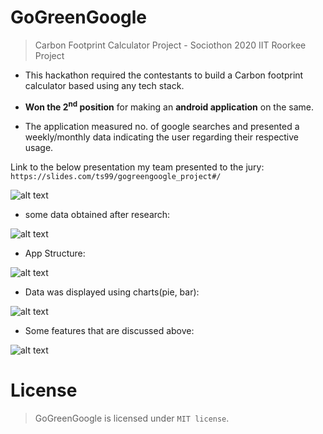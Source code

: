 # GoGreenGoogle
> Carbon Footprint Calculator Project - Sociothon 2020 IIT Roorkee Project

* This hackathon required the contestants to build a Carbon footprint calculator based using any tech stack.

* **Won the 2<sup>nd</sup> position** for making an **android application** on the same.

* The application measured no. of google searches and presented a weekly/monthly data indicating the user regarding their respective usage.


Link to the below presentation my team presented to the jury: `https://slides.com/ts99/gogreengoogle_project#/`

![alt text](https://img.techpowerup.org/200319/home.png "Home Screen")

* some data obtained after research:

![alt text](https://img.techpowerup.org/200319/data.png "Data Screen")

* App Structure:

![alt text](https://img.techpowerup.org/200319/app-structure.png "App Structure")

* Data was displayed using charts(pie, bar):

![alt text](https://img.techpowerup.org/200319/graph.png "Graph Screen")

* Some features that are discussed above:

![alt text](https://img.techpowerup.org/200319/screenshot-from-2020-03-19-23-50-31.png "Features Screen")



# License
> GoGreenGoogle is licensed under `MIT license`.
